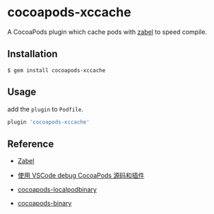 # cocoapods-xccache

A CocoaPods plugin which cache pods with [zabel](https://github.com/WeijunDeng/Zabel) to speed compile.

## Installation

```shell
$ gem install cocoapods-xccache
```

## Usage

add the `plugin` to `Podfile`.

```ruby
plugin 'cocoapods-xccache'
```

## Reference

- [Zabel](https://github.com/WeijunDeng/Zabel)

- [使用 VSCode debug CocoaPods 源码和插件](https://github.com/X140Yu/debug_cocoapods_plugins_in_vscode)

- [cocoapods-localpodbinary](https://github.com/wing3501/cocoapods-localpodbinary)

- [cocoapods-binary](https://github.com/leavez/cocoapods-binary)

